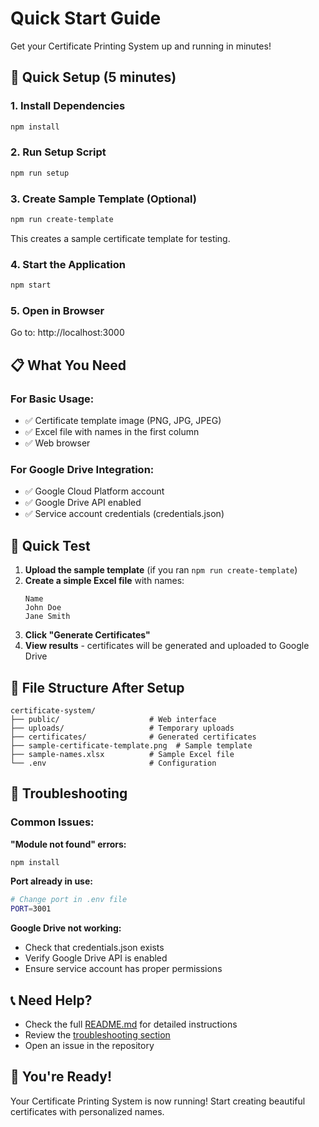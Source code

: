 # Quick Start Guide

Get your Certificate Printing System up and running in minutes!

## 🚀 Quick Setup (5 minutes)

### 1. Install Dependencies
```bash
npm install
```

### 2. Run Setup Script
```bash
npm run setup
```

### 3. Create Sample Template (Optional)
```bash
npm run create-template
```
This creates a sample certificate template for testing.

### 4. Start the Application
```bash
npm start
```

### 5. Open in Browser
Go to: http://localhost:3000

## 📋 What You Need

### For Basic Usage:
- ✅ Certificate template image (PNG, JPG, JPEG)
- ✅ Excel file with names in the first column
- ✅ Web browser

### For Google Drive Integration:
- ✅ Google Cloud Platform account
- ✅ Google Drive API enabled
- ✅ Service account credentials (credentials.json)

## 🎯 Quick Test

1. **Upload the sample template** (if you ran `npm run create-template`)
2. **Create a simple Excel file** with names:
   ```
   Name
   John Doe
   Jane Smith
   ```
3. **Click "Generate Certificates"**
4. **View results** - certificates will be generated and uploaded to Google Drive

## 📁 File Structure After Setup

```
certificate-system/
├── public/                    # Web interface
├── uploads/                   # Temporary uploads
├── certificates/              # Generated certificates
├── sample-certificate-template.png  # Sample template
├── sample-names.xlsx          # Sample Excel file
└── .env                       # Configuration
```

## 🔧 Troubleshooting

### Common Issues:

**"Module not found" errors:**
```bash
npm install
```

**Port already in use:**
```bash
# Change port in .env file
PORT=3001
```

**Google Drive not working:**
- Check that credentials.json exists
- Verify Google Drive API is enabled
- Ensure service account has proper permissions

## 📞 Need Help?

- Check the full [README.md](README.md) for detailed instructions
- Review the [troubleshooting section](README.md#troubleshooting)
- Open an issue in the repository

## 🎉 You're Ready!

Your Certificate Printing System is now running! Start creating beautiful certificates with personalized names. 